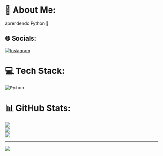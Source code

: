 # 💫 About Me:
aprendendo Python 🐍


## 🌐 Socials:
[![Instagram](https://img.shields.io/badge/Instagram-%23E4405F.svg?logo=Instagram&logoColor=white)](https://instagram.com/@guilhermzanata) 

# 💻 Tech Stack:
![Python](https://img.shields.io/badge/python-3670A0?style=for-the-badge&logo=python&logoColor=ffdd54)
# 📊 GitHub Stats:
![](https://github-readme-stats.vercel.app/api?username=guilhermeznt&theme=dark&hide_border=false&include_all_commits=false&count_private=false)<br/>
![](https://github-readme-streak-stats.herokuapp.com/?user=guilhermeznt&theme=dark&hide_border=false)<br/>
![](https://github-readme-stats.vercel.app/api/top-langs/?username=guilhermeznt&theme=dark&hide_border=false&include_all_commits=false&count_private=false&layout=compact)

---
[![](https://visitcount.itsvg.in/api?id=guilhermeznt&icon=3&color=12)](https://visitcount.itsvg.in)

<!-- Proudly created with GPRM ( https://gprm.itsvg.in ) -->